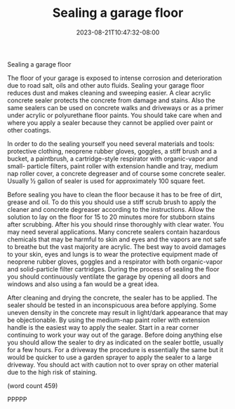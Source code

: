 ﻿---
title: "Sealing a garage floor"
date: 2023-08-21T10:47:32-08:00
description: "Garage Remodeling Tips for Web Success"
featured_image: "/images/Garage Remodeling.jpg"
tags: ["Garage Remodeling"]
---

Sealing a garage floor


The floor of your garage is exposed to intense corrosion 
and deterioration due to road salt, oils and other auto fluids. 
Sealing your garage floor reduces dust and makes 
cleaning and sweeping easier. A clear acrylic concrete 
sealer protects the concrete from damage and stains. Also 
the same sealers can be used on concrete walks and 
driveways or as a primer under acrylic or polyurethane 
floor paints. You should take care when and where you 
apply a sealer because they cannot be applied over paint or 
other coatings.

In order to do the sealing yourself you need several 
materials and tools: protective clothing, neoprene rubber 
gloves, goggles, a stiff brush and a bucket, a paintbrush, a 
cartridge-style respirator with organic-vapor and small-
particle filters, paint roller with extension handle and tray, 
medium nap roller cover, a concrete degreaser and of 
course some concrete sealer. Usually ½ gallon of sealer is 
used for approximately 100 square feet.

Before sealing you have to clean the floor because it has to 
be free of dirt, grease and oil. To do this you should use a 
stiff scrub brush to apply the cleaner and concrete 
degreaser according to the instructions. Allow the solution 
to lay on the floor for 15 to 20 minutes more for stubborn 
stains after scrubbing. After his you should rinse 
thoroughly with clear water. You may need several 
applications.  Many concrete sealers contain hazardous 
chemicals that may be harmful to skin and eyes and the 
vapors are not safe to breathe but the vast majority are 
acrylic. The best way to avoid damages to your skin, eyes 
and lungs is to wear the protective equipment made of 
neoprene rubber gloves, goggles and a respirator with both 
organic-vapor and solid-particle filter cartridges. During 
the process of sealing the floor you should continuously 
ventilate the garage by opening all doors and windows and 
also using a fan would be a great idea.

After cleaning and drying the concrete, the sealer has to be 
applied. The sealer should be tested in an inconspicuous 
area before applying. Some uneven density in the concrete 
may result in light/dark appearance that may be 
objectionable. By using the medium-nap paint roller with 
extension handle is the easiest way to apply the sealer. Start 
in a rear corner continuing to work your way out of the 
garage. Before doing anything else you should allow the 
sealer to dry as indicated on the sealer bottle, usually for a 
few hours. For a driveway the procedure is essentially the 
same but it would be quicker to use a garden sprayer to 
apply the sealer to a large driveway. You should act with 
caution not to over spray on other material due to the high 
risk of staining.

(word count 459)

PPPPP


